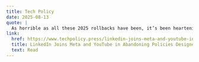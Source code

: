 ```yaml
---
title: Tech Policy
date: 2025-08-13
quote: | 
  As horrible as all these 2025 rollbacks have been, it’s been heartening to see the broad media coverage and consensus amongst tech accountability folks, and especially in these past two weeks since the Open Terms Archive discovered LinkedIn’s quiet retraction. 
link:
  href: https://www.techpolicy.press/linkedin-joins-meta-and-youtube-in-abandoning-policies-designed-to-counter-antitrans-hate/
  title: LinkedIn Joins Meta and YouTube in Abandoning Policies Designed to Counter Anti-Trans Hate
  text: Read 
---
```

